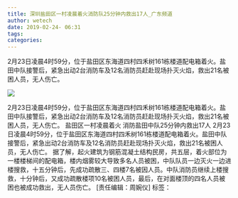 ```yaml
---
title: 深圳盐田区一村凌晨着火消防队25分钟内救出17人_广东频道
author: wetech
date: 2019-02-24- 06:31
tags: 
categories: 
---
```

2月23日凌晨4时59分，位于盐田区东海道四村四禾树161栋楼道配电箱着火。盐田中队接警后，紧急出动2台消防车及12名消防员赶赴现场扑灭火焰，救出21名被困人员，无人伤亡。
<!-- more -->
                
<img align="center" border="0" src="http://p2.ifengimg.com/a/2016/0810/204c433878d5cf9size1_w16_h16.png" />
                
                
            
2月23日凌晨4时59分，位于盐田区东海道四村四禾树161栋楼道配电箱着火。盐田中队接警后，紧急出动2台消防车及12名消防员赶赴现场扑灭火焰，救出21名被困人员，无人伤亡。
盐田区一村凌晨着火 消防盐田中队25分钟内救出17人
2月23日凌晨4时59分，位于盐田区东海道四村四禾树161栋楼道配电箱着火。盐田中队接警后，紧急出动2台消防车及12名消防员赶赴现场扑灭火焰，救出21名被困人员，无人伤亡。
据了解，起火建筑为钢筋混凝土结构民房，共五层，着火部位为一楼楼梯间的配电箱，楼内烟雾较大导致多名人员被困，中队队员一边灭火一边进楼搜救，十五分钟后，先成功疏散三、四楼7名被因人员。中队消防员继续上楼搜救，十分钟后，又成功疏散楼项10名被困人员，最后，在对面楼顶的四名人员被困也被成功救出，无人员伤亡。
[责任编辑：周婉仪]
标签：
 
 
 
             
